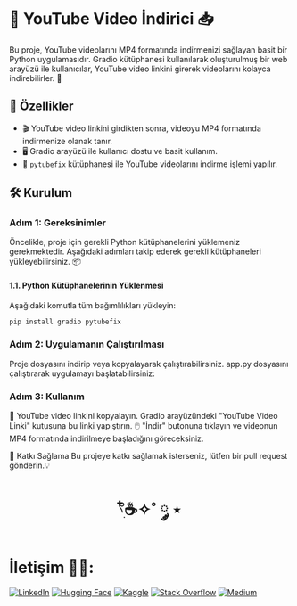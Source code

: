 # 🎥 YouTube Video İndirici 📥

Bu proje, YouTube videolarını MP4 formatında indirmenizi sağlayan basit bir Python uygulamasıdır. Gradio kütüphanesi kullanılarak oluşturulmuş bir web arayüzü ile kullanıcılar, YouTube video linkini girerek videolarını kolayca indirebilirler. 🚀

## 🌟 Özellikler

- 🎬 YouTube video linkini girdikten sonra, videoyu MP4 formatında indirmenize olanak tanır.
- 🖥️ Gradio arayüzü ile kullanıcı dostu ve basit kullanım.
- 🔧 `pytubefix` kütüphanesi ile YouTube videolarını indirme işlemi yapılır.

## 🛠️ Kurulum

### Adım 1: Gereksinimler

Öncelikle, proje için gerekli Python kütüphanelerini yüklemeniz gerekmektedir. Aşağıdaki adımları takip ederek gerekli kütüphaneleri yükleyebilirsiniz. 📦

#### 1.1. **Python Kütüphanelerinin Yüklenmesi**

Aşağıdaki komutla tüm bağımlılıkları yükleyin:

```bash
pip install gradio pytubefix
```
### Adım 2: Uygulamanın Çalıştırılması
Proje dosyasını indirip veya kopyalayarak çalıştırabilirsiniz. app.py dosyasını çalıştırarak uygulamayı başlatabilirsiniz:

### Adım 3: Kullanım
🎥 YouTube video linkini kopyalayın.
Gradio arayüzündeki "YouTube Video Linki" kutusuna bu linki yapıştırın.
🖱️ "İndir" butonuna tıklayın ve videonun MP4 formatında indirilmeye başladığını göreceksiniz.

🤝 Katkı Sağlama
Bu projeye katkı sağlamak isterseniz, lütfen bir pull request gönderin.💡

<h1 align="center"> 𓍢ִ໋☕️✧˚ ༘ ⋆ </h1>

<h1> İletişim 🧑‍💻: </h1>

[![LinkedIn](https://img.shields.io/badge/LinkedIn-0A66C2?style=for-the-badge&logo=linkedin&logoColor=white)](https://www.linkedin.com/in/elfgk/)
[![Hugging Face](https://img.shields.io/badge/HuggingFace-9C30FF?style=for-the-badge&logo=huggingface&logoColor=white)](https://huggingface.co/elfgk)
[![Kaggle](https://img.shields.io/badge/Kaggle-20BEFF?style=for-the-badge&logo=kaggle&logoColor=white)](https://www.kaggle.com/elfgkk)
[![Stack Overflow](https://img.shields.io/badge/StackOverflow-FE7A16?style=for-the-badge&logo=stackoverflow&logoColor=white)](https://stackoverflow.com/users/27559679/elfgk)
[![Medium](https://img.shields.io/badge/StackOverflow-FE7A16?style=for-the-badge&logo=stackoverflow&logoColor=white)](https://elfgk.medium.com/)
